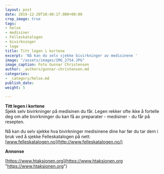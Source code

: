 ```yaml
---
layout: post
date: 2019-12-20T10:40:17.000+00:00
crop_image: true
tags:
- helse
- medisiner
- Felleskatalogen
- bivirkninger
- lege
title: Titt legen i kortene
excerpt: 'Nå kan du selv sjekke bivirkninger av medisinene '
image: "/assets/images/IMG_2754.JPG"
image_caption: Foto Gunnar Christensen
author: _authors/gunnar-christensen.md
categories:
- _category/helse.md
publish_date: 
weight: 5

---
```

**Titt legen i kortene**  
Sjekk selv bivirkninger på medisinen du får. Legen rekker ofte ikke å fortelle deg om alle bivirkninger du kan få av preparater - medisiner - du får på resepten.

Nå kan du selv sjekke hva bivirkninger medisinene dine har før du tar dem i bruk ved å sjekke Felleskatalogen på nett:  
[www.felleskatalogen.no](http://www.felleskatalogen.no/)

**Annonse**

[https://www.htaksjonen.org](https://www.htaksjonen.org "https://www.htaksjonen.org")